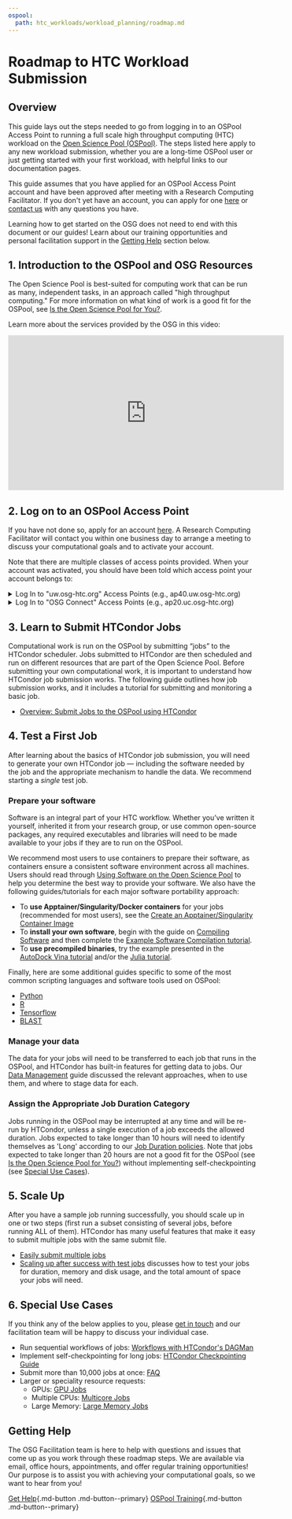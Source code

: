 ```yaml
---
ospool:
  path: htc_workloads/workload_planning/roadmap.md
---
```


Roadmap to HTC Workload Submission
====================================

## Overview

This guide lays out the steps needed to go from logging in to an OSPool Access Point to running a full scale high throughput computing (HTC) workload on the [Open Science Pool (OSPool)](https://opensciencegrid.org/about/open_science_pool/). The steps listed here apply to any new workload submission, whether you are a long-time OSPool user or just getting started with your first workload, with helpful links to our documentation pages. 

This guide assumes that you have applied for an OSPool Access Point account and 
have been approved after meeting with a Research Computing Facilitator. 
If you don't yet have an account, you can apply for one [here](https://portal.osg-htc.org/application)
or [contact us](mailto:support@osg-htc.org) with any questions you have. 

Learning how to get started on the OSG does not need to end with this document or 
our guides! Learn about our training opportunities and personal facilitation support 
in the [Getting Help](#getting-help) section below. 

## 1. Introduction to the OSPool and OSG Resources

The Open Science Pool is best-suited for computing work that can be run as many, independent 
tasks, in an approach called "high throughput computing." For more information 
on what kind of work is a good fit for the OSPool, 
see [Is the Open Science Pool for You?](../../../overview/account_setup/is-it-for-you/). 

Learn more about the services provided by the OSG in this video: 

<iframe width="560" height="315" src="https://www.youtube.com/embed/5FMAFxROGv0?si=qtcW2QMd8MgvSqYt" title="YouTube video player" frameborder="0" allow="accelerometer; autoplay; clipboard-write; encrypted-media; gyroscope; picture-in-picture; web-share" referrerpolicy="strict-origin-when-cross-origin" allowfullscreen></iframe>

<!-- Diagram/cartoon showing how jobs are distributed to multiple sites across the U.S.-->

## 2. Log on to an OSPool Access Point

If you have not done so, apply for an account [here](https://portal.osg-htc.org/application). A Research Computing Facilitator will contact you within one business day to arrange a meeting to discuss your computational goals and to activate your account. 

Note that there are multiple classes of access points provided.
When your account was activated, you should have been told which 
access point your account belongs to:

<details>
<summary>Log In to "uw.osg-htc.org" Access Points (e.g., ap40.uw.osg-htc.org)</summary>
<br>
If your account is on the uw.osg-htc.org Access Points (e.g., accounts on ap40.uw.osg-htc.org), follow instructions in this guide for logging in:
<a href="https://portal.osg-htc.org/documentation/overview/account_setup/comanage-access/">Log In to uw.osg-htc.org Access Points</a>
</details>

<details>
<summary>Log In to "OSG Connect" Access Points (e.g., ap20.uc.osg-htc.org)</summary>
<br>
If your account is on the OSG Connect Access points (e.g., accounts on ap20.uc.osg-htc.org, ap21.uc.osg-htc.org), follow instructions in this guide for logging in:
<a href="https://portal.osg-htc.org/documentation/overview/account_setup/connect-access/">Log In to OSG Connect Access Points</a>
</details>


## 3. Learn to Submit HTCondor Jobs

Computational work is run on the OSPool by submitting “jobs” to the
HTCondor scheduler. Jobs submitted to HTCondor are then scheduled and
run on different resources that are part of the Open Science Pool.
Before submitting your own computational work, it is important to
understand how HTCondor job submission works. The following guide
outlines how job submission works, and it includes a tutorial for
submitting and monitoring a basic job.

- [Overview: Submit Jobs to the OSPool using HTCondor](../../../htc_workloads/workload_planning/htcondor_job_submission/)

## 4. Test a First Job

After learning about the basics of HTCondor job submission, you will
need to generate your own HTCondor job — including the software needed
by the job and the appropriate mechanism to handle the data. We
recommend starting a *single* test job. 

### Prepare your software

Software is an integral part of your HTC workflow.  Whether you’ve written it yourself, inherited it from your research group, or use common open-source packages, any required executables and libraries will need to be made available to your jobs if they are to run on the OSPool. 

We recommend most users to use containers to prepare their software, as containers ensure a consistent software environment across all machines. Users should read through [Using Software on the Open Science Pool](../../../htc_workloads/using_software/software-overview/) to help you determine the best way to provide your software. We also have the following guides/tutorials for each major software portability approach:

- To **use Apptainer/Singularity/Docker containers** for your jobs (recommended for most users), see the [Create an Apptainer/Singularity Container Image](../../../htc_workloads/using_software/containers-singularity/)
- To **install your own software**, begin with the guide on [Compiling Software](../../../htc_workloads/using_software/compiling-applications/) and then complete the [Example Software Compilation tutorial](../../../htc_workloads/using_software/example-compilation/).
- To **use precompiled binaries**, try the example presented in the [AutoDock Vina tutorial](../../../software_examples/drug_discovery/tutorial-AutoDockVina/) and/or the [Julia tutorial](../../../software_examples/other_languages_tools/julia-on-osg/).

Finally, here are some additional guides specific to some of the most common scripting languages and software tools used on OSPool:

- [Python](../../../software_examples/python/manage-python-packages/)
- [R](../../../software_examples/r/tutorial-R/)
- [Tensorflow](../../../software_examples/ai/tutorial-tensorflow-containers/)
- [BLAST](../../../software_examples/bioinformatics/tutorial-blast-split/)

### Manage your data

The data for your jobs will need to be transferred to each job that runs in the OSPool, 
and HTCondor has built-in features for getting data to jobs. Our [Data Management](../../../htc_workloads/managing_data/overview/) guide
discussed the relevant approaches, when to use them, and where to stage data for each.
<!--
- Pick a tutorial?
-->

<!-- TODO: add guides
## Organize your files*
## Troubleshooting*
-->

### Assign the Appropriate Job Duration Category

Jobs running in the OSPool may be interrupted at any time and will be re-run by HTCondor, unless a single execution of a job exceeds the allowed duration. Jobs expected to take longer than 10 hours will need to identify themselves as 'Long' according to our [Job Duration policies](../../../htc_workloads/workload_planning/jobdurationcategory/). Note that jobs expected to take longer than 20 hours are not a good fit for the OSPool (see [Is the Open Science Pool for You?](../../../overview/account_setup/is-it-for-you/)) without implementing self-checkpointing (see [Special Use Cases](#6-special-use-cases)).

## 5. Scale Up

After you have a sample job running successfully, you should scale
up in one or two steps (first run a subset consisting of several jobs, before running ALL of them). 
HTCondor has many useful features that make it easy to submit
multiple jobs with the same submit file.  

- [Easily submit multiple jobs](../../../htc_workloads/submitting_workloads/submit-multiple-jobs/)
- [Scaling up after success with test jobs](../../../htc_workloads/workload_planning/preparing-to-scale-up/) discusses how to test your jobs for duration, memory and disk usage, and the total amount of space your jobs will need.

<!-- TODO: Making jobs resilient* -->

## 6. Special Use Cases

If you think any of the below applies to you, 
please [get in touch](mailto:support@osg-htc.org)
and our facilitation team will be happy to discuss your individual case. 

- Run sequential workflows of jobs: [Workflows with HTCondor's DAGMan](../../../htc_workloads/automated_workflows/dagman-workflows/)
- Implement self-checkpointing for long jobs: [HTCondor Checkpointing Guide](https://htcondor.readthedocs.io/en/latest/users-manual/self-checkpointing-applications.html)
- Submit more than 10,000 jobs at once: [FAQ](../../../overview/references/frequently-asked-questions/#max_idle)
- Larger or speciality resource requests: 
	- GPUs: [GPU Jobs](../../../htc_workloads/specific_resource/gpu-jobs/)
	- Multiple CPUs: [Multicore Jobs](../../../htc_workloads/specific_resource/multicore-jobs/)
	- Large Memory: [Large Memory Jobs](../../../htc_workloads/specific_resource/large-memory-jobs/)

## Getting Help 

The OSG Facilitation team is here to help with questions and issues that come up as you work 
through these roadmap steps. We are available via email, office hours, appointments, and offer 
regular training opportunities! Our purpose  is to assist you with achieving your computational
goals, so we want to hear from you!

[Get Help](../../../support_and_training/support/getting-help-from-RCFs/){.md-button .md-button--primary}
[OSPool Training](../../../support_and_training/training/osgusertraining/){.md-button .md-button--primary}
